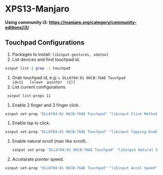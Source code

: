 # XPS13-Manjaro
**Using community i3: https://manjaro.org/category/community-editions/i3/**

## Touchpad Configurations

1. Packages to install: ``libinput-gestures, xdotool``
1. List devices and find touchpad id.

  ```zsh 
  xinput list | grep -i touchpad
  ```
1. Grab touchpad id, e.g: 
  ```↳ DLL0704:01 06CB:76AE Touchpad           	id=11	[slave  pointer  (2)] ```
1. List current configurations.
  
  ```zsh
   xinput list-props 11
  ```
1. Enable 2 finger and 3 finger click.
  
  ```zsh 
  xinput set-prop "DLL0704:01 06CB:76AE Touchpad" "libinput Click Method Enabled" 0 1
  ```
1. Enable tap to click.

  ```zsh
  xinput set-prop "DLL0704:01 06CB:76AE Touchpad" "libinput Tapping Enabled" 1
  ```
1. Enable natural scroll (mac like scroll).

   ```zsh
   xinput set-prop "DLL0704:01 06CB:76AE Touchpad" "libinput Natural Scrolling Enabled" 1
   ```
1. Accelarate pointer speed.

  ```zsh
  xinput set-prop "DLL0704:01 06CB:76AE Touchpad" "libinput Accel Speed" 1  
  ```
